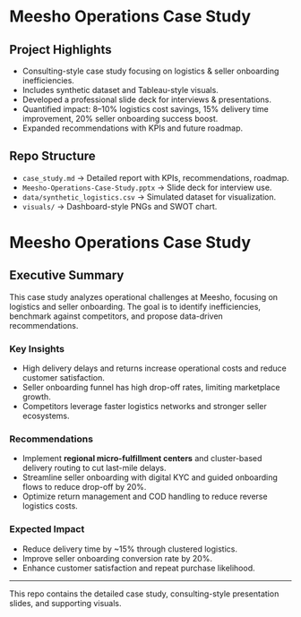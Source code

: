 # Meesho Operations Case Study 

## Project Highlights
- Consulting-style case study focusing on logistics & seller onboarding inefficiencies.
- Includes synthetic dataset and Tableau-style visuals.
- Developed a professional slide deck for interviews & presentations.
- Quantified impact: 8–10% logistics cost savings, 15% delivery time improvement, 20% seller onboarding success boost.
- Expanded recommendations with KPIs and future roadmap.

## Repo Structure
- `case_study.md` → Detailed report with KPIs, recommendations, roadmap.
- `Meesho-Operations-Case-Study.pptx` → Slide deck for interview use.
- `data/synthetic_logistics.csv` → Simulated dataset for visualization.
- `visuals/` → Dashboard-style PNGs and SWOT chart.


# Meesho Operations Case Study

## Executive Summary
This case study analyzes operational challenges at Meesho, focusing on logistics and seller onboarding. 
The goal is to identify inefficiencies, benchmark against competitors, and propose data-driven recommendations.

### Key Insights
- High delivery delays and returns increase operational costs and reduce customer satisfaction.
- Seller onboarding funnel has high drop-off rates, limiting marketplace growth.
- Competitors leverage faster logistics networks and stronger seller ecosystems.

### Recommendations
- Implement **regional micro-fulfillment centers** and cluster-based delivery routing to cut last-mile delays.
- Streamline seller onboarding with digital KYC and guided onboarding flows to reduce drop-off by 20%.
- Optimize return management and COD handling to reduce reverse logistics costs.

### Expected Impact
- Reduce delivery time by ~15% through clustered logistics.
- Improve seller onboarding conversion rate by 20%.
- Enhance customer satisfaction and repeat purchase likelihood.

---
This repo contains the detailed case study, consulting-style presentation slides, and supporting visuals.
